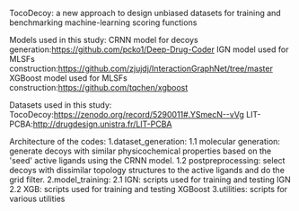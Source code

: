TocoDecoy: a new approach to design unbiased datasets for training and benchmarking machine-learning scoring functions

Models used in this study:
  CRNN model for decoys generation:https://github.com/pcko1/Deep-Drug-Coder
  IGN model used for MLSFs construction:https://github.com/zjujdj/InteractionGraphNet/tree/master
  XGBoost model used for MLSFs construction:https://github.com/tqchen/xgboost

Datasets used in this study:
  TocoDecoy:https://zenodo.org/record/5290011#.YSmecN--vVg
  LIT-PCBA:http://drugdesign.unistra.fr/LIT-PCBA
  
Architecture of the codes:
  1.dataset_generation:
  1.1 molecular generation: generate decoys with similar physicochemical properties based on the 'seed' active ligands using the CRNN model.
  1.2 postpreprocessing: select decoys with dissimilar topology structures to the active ligands and do the grid filter.
  2.model_training:
  2.1 IGN: scripts used for training and testing IGN
  2.2 XGB: scripts used for training and testing XGBoost
  3.utilities: scripts for various utilities
